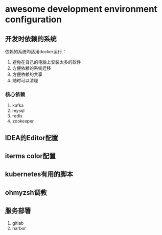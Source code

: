# awesome development environment configuration

## 开发时依赖的系统

依赖的系统均适用docker运行：

1. 避免在自己的电脑上安装太多的软件
2. 方便依赖的系统迁移
3. 方便依赖的共享
4. 随时可以清理

### 核心依赖

1. kafka
2. mysql
3. redis
4. zookeeper


## IDEA的Editor配置


## iterms color配置


## kubernetes有用的脚本


## ohmyzsh调教

## 服务部署

1. gitlab
2. harbor



